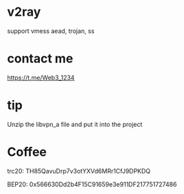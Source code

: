 # v2ray

support vmess aead, trojan, ss

# contact me

https://t.me/Web3_1234

# tip
Unzip the libvpn_a file and put it into the project

# Coffee

trc20: TH85QavuDrp7v3otYXVd6MRr1CfJ9DPKDQ

BEP20: 0x566630Dd2b4F15C91659e3e911DF217751727486
